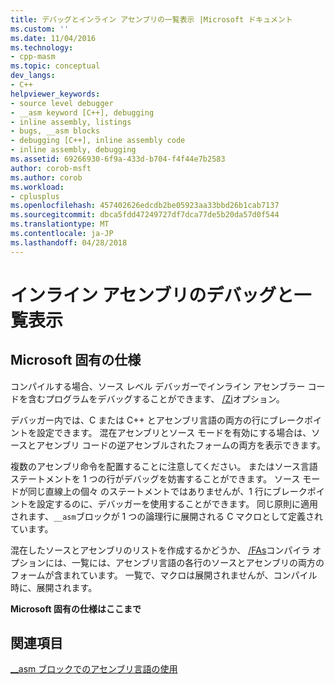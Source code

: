 ```yaml
---
title: デバッグとインライン アセンブリの一覧表示 |Microsoft ドキュメント
ms.custom: ''
ms.date: 11/04/2016
ms.technology:
- cpp-masm
ms.topic: conceptual
dev_langs:
- C++
helpviewer_keywords:
- source level debugger
- __asm keyword [C++], debugging
- inline assembly, listings
- bugs, __asm blocks
- debugging [C++], inline assembly code
- inline assembly, debugging
ms.assetid: 69266930-6f9a-433d-b704-f4f44e7b2583
author: corob-msft
ms.author: corob
ms.workload:
- cplusplus
ms.openlocfilehash: 457402626edcdb2be05923aa33bbd26b1cab7137
ms.sourcegitcommit: dbca5fdd47249727df7dca77de5b20da57d0f544
ms.translationtype: MT
ms.contentlocale: ja-JP
ms.lasthandoff: 04/28/2018
---
```

# <a name="debugging-and-listings-for-inline-assembly"></a>インライン アセンブリのデバッグと一覧表示
## <a name="microsoft-specific"></a>Microsoft 固有の仕様  
 コンパイルする場合、ソース レベル デバッガーでインライン アセンブラー コードを含むプログラムをデバッグすることができます、 [/Zi](../../build/reference/z7-zi-zi-debug-information-format.md)オプション。  
  
 デバッガー内では、C または C++ とアセンブリ言語の両方の行にブレークポイントを設定できます。 混在アセンブリとソース モードを有効にする場合は、ソースとアセンブリ コードの逆アセンブルされたフォームの両方を表示できます。  
  
 複数のアセンブリ命令を配置することに注意してください。 またはソース言語ステートメントを 1 つの行がデバッグを妨害することができます。 ソース モードが同じ直線上の個々 のステートメントではありませんが、1 行にブレークポイントを設定するのに、デバッガーを使用することができます。 同じ原則に適用されます、`__asm`ブロックが 1 つの論理行に展開される C マクロとして定義されています。  
  
 混在したソースとアセンブリのリストを作成するかどうか、 [/FAs](../../build/reference/fa-fa-listing-file.md)コンパイラ オプションには、一覧には、アセンブリ言語の各行のソースとアセンブリの両方のフォームが含まれています。 一覧で、マクロは展開されませんが、コンパイル時に、展開されます。  
  
 **Microsoft 固有の仕様はここまで**  
  
## <a name="see-also"></a>関連項目  
 [__asm ブロックでのアセンブリ言語の使用](../../assembler/inline/using-assembly-language-in-asm-blocks.md)